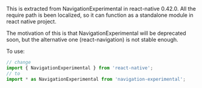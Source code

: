 This is extracted from NavigationExperimental in react-native 0.42.0. All the require path is been localized, so it can function as a standalone module in react native project.

The motivation of this is that NavigationExperimental will be deprecated soon, but the alternative one (react-navigation) is not stable enough.

To use:

```js
// change
import { NavigationExperimental } from 'react-native';
// to
import * as NavigationExperimental from 'navigation-experimental';
```